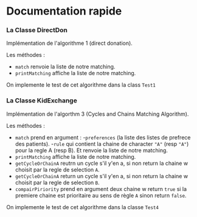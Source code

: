 
# Documentation rapide

### La Classe DirectDon

Implémentation de l'algorithme 1 (direct donation).

Les méthodes :
- `match` renvoie la liste de notre matching.
- `printMatching` affiche la liste de notre matching.

On implemente le test de cet algorithme dans la class `Test1`

### La Classe KidExchange

Implémentation de l'algorthm 3 (Cycles and Chains Matching Algorithm).

Les méthodes :
- `match` prend en argument :
    -`preferences` (la liste des listes de prefrece des patients).
    -`rule` qui contient la chaine de character `"A"` (resp `"A"`) pour la regle A (resp B).
    Et renvoie la liste de notre matching.
- `printMatching` affiche la liste de notre matching.
- `getCycleOrChainA` reutrn un cycle s'il y'en a, si non  return la chaine w choisit par la regle de selection `A`.
- `getCycleOrChainA` return un cycle s'il y'en a, si non  return la chaine w choisit par la regle de selection `B`.
- `compairPiriority` prend en argument deux chaine w return `true` si la premiere chaine est prioritaire au sens de règle `A` sinon return `false`.

On implemente le test de cet algorithme dans la classe `Test4`

